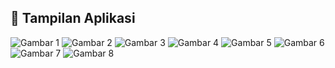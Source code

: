 ## 📸 Tampilan Aplikasi

![Gambar 1](gambar/WhatsApp%20Image%202025-05-23%20at%2007.53.10%20(1).jpeg)
![Gambar 2](gambar/WhatsApp%20Image%202025-05-23%20at%2007.53.10%20(2).jpeg)
![Gambar 3](gambar/WhatsApp%20Image%202025-05-23%20at%2007.53.10.jpeg)
![Gambar 4](gambar/WhatsApp%20Image%202025-05-23%20at%2007.53.11%20(1).jpeg)
![Gambar 5](gambar/WhatsApp%20Image%202025-05-23%20at%2007.53.11%20(2).jpeg)
![Gambar 6](gambar/WhatsApp%20Image%202025-05-23%20at%2007.53.11.jpeg)
![Gambar 7](gambar/WhatsApp%20Image%202025-05-23%20at%2007.53.12%20(1).jpeg)
![Gambar 8](gambar/WhatsApp%20Image%202025-05-23%20at%2007.53.12.jpeg)
